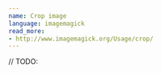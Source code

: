 ```yaml
---
name: Crop image
language: imagemagick
read_more:
- http://www.imagemagick.org/Usage/crop/
---
```

// TODO:
